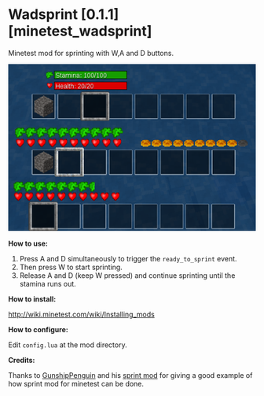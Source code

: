 # Wadsprint [0.1.1] [minetest_wadsprint] 

Minetest mod for sprinting with W,A and D buttons.

![Wadsprint](/screenshots/wadsprint_screenshots.png?raw=true "Wadsprint mod screenshots")

**How to use:**

1. Press A and D simultaneously to trigger the `ready_to_sprint` event. 
2. Then press W to start sprinting.
3. Release A and D (keep W pressed) and continue sprinting until the stamina runs out.

**How to install:**

http://wiki.minetest.com/wiki/Installing_mods

**How to configure:**

Edit `config.lua` at the mod directory.

**Credits:**

Thanks to [GunshipPenguin](https://github.com/GunshipPenguin) and his [sprint mod](https://github.com/GunshipPenguin/sprint) for giving a good example of how sprint mod for minetest can be done.
